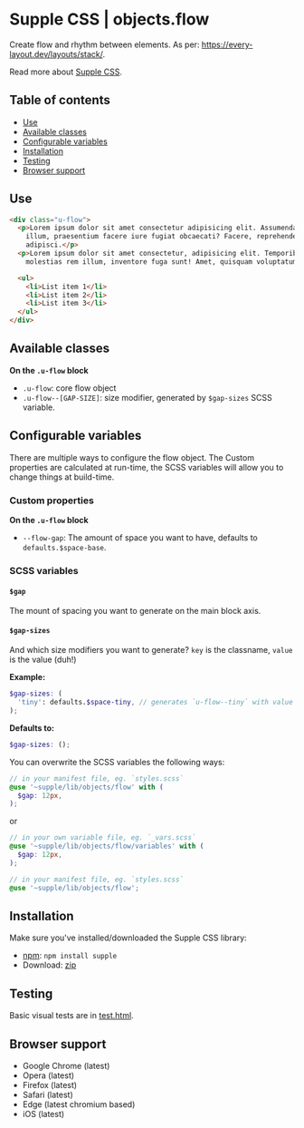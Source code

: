 # Supple CSS | objects.flow

Create flow and rhythm between elements. As per: https://every-layout.dev/layouts/stack/.

Read more about [Supple CSS](https://github.com/supple-css/supple).

## Table of contents

* [Use](#use)
* [Available classes](#available-classes)
* [Configurable variables](#configurable-variables)
* [Installation](#installation)
* [Testing](#testing)
* [Browser support](#browser-support)

## Use

```html
<div class="u-flow">
  <p>Lorem ipsum dolor sit amet consectetur adipisicing elit. Assumenda temporibus numquam repellendus repellat eaque
    illum, praesentium facere iure fugiat obcaecati? Facere, reprehenderit recusandae quae ea numquam id ut doloribus
    adipisci.</p>
  <p>Lorem ipsum dolor sit amet consectetur, adipisicing elit. Temporibus asperiores minima porro nemo, perferendis magni
    molestias rem illum, inventore fuga sunt! Amet, quisquam voluptatum hic modi doloribus rerum eveniet sint?</p>

  <ul>
    <li>List item 1</li>
    <li>List item 2</li>
    <li>List item 3</li>
  </ul>
</div>
```

## Available classes

**On the `.u-flow` block**

* `.u-flow`: core flow object
* `.u-flow--[GAP-SIZE]`: size modifier, generated by `$gap-sizes` SCSS variable.

## Configurable variables
There are multiple ways to configure the flow object. The Custom properties are calculated at run-time, the SCSS variables will allow you to change things at build-time.

### Custom properties

**On the `.u-flow` block**

* `--flow-gap`: The amount of space you want to have, defaults to `defaults.$space-base`.

### SCSS variables

#### `$gap`
The mount of spacing you want to generate on the main block axis.

#### `$gap-sizes`

And which size modifiers you want to generate? `key` is the classname, `value` is the value (duh!)

**Example:**
```scss
$gap-sizes: (
  'tiny': defaults.$space-tiny, // generates `u-flow--tiny` with value of `defaults.$space-tiny`
);
```
**Defaults to:**
```scss
$gap-sizes: ();
```

You can overwrite the SCSS variables the following ways:

```scss
// in your manifest file, eg. `styles.scss`
@use '~supple/lib/objects/flow' with (
  $gap: 12px,
);
```
or
```scss
// in your own variable file, eg. `_vars.scss`
@use '~supple/lib/objects/flow/variables' with (
  $gap: 12px,
);

// in your manifest file, eg. `styles.scss`
@use '~supple/lib/objects/flow';
```


## Installation
Make sure you've installed/downloaded the Supple CSS library:

* [npm](https://www.npmjs.com/package/supple): `npm install supple`
* Download: [zip](https://github.com/supple-css/supple/releases/latest)


## Testing
Basic visual tests are in [test.html](./test.html).


## Browser support

* Google Chrome (latest)
* Opera (latest)
* Firefox (latest)
* Safari (latest)
* Edge (latest chromium based)
* iOS (latest)
